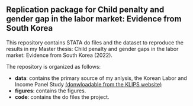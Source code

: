 ## Replication package for Child penalty and gender gap in the labor market: Evidence from South Korea
This repository contains STATA do files and the dataset to reproduce the results in my Master thesis: Child penalty and  gender gaps in the labor market: Evidence from South Korea (2022).

The repository is organized as follows:
* **data**: contains the primary source of my anlysis, the Korean Labor and Income Panel Study [(donwloadable from the KLIPS website)](https://www.kli.re.kr/klips_eng/index.do)
* **figures**: contains the figures.
* **code**: contains the  do files the project.
	
